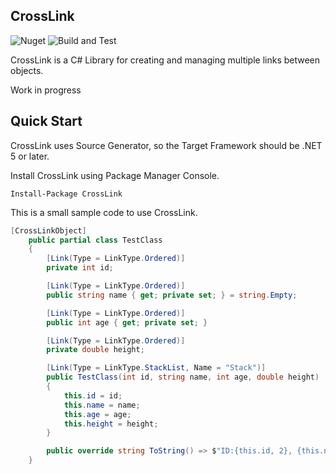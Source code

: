 ## CrossLink
![Nuget](https://img.shields.io/nuget/v/CrossLink) ![Build and Test](https://github.com/archi-Doc/CrossLink/workflows/Build%20and%20Test/badge.svg)

CrossLink is a C# Library for creating and managing multiple links between objects.

Work in progress



## Quick Start

CrossLink uses Source Generator, so the Target Framework should be .NET 5 or later.

Install CrossLink using Package Manager Console.

```
Install-Package CrossLink
```

This is a small sample code to use CrossLink.

```csharp
[CrossLinkObject]
    public partial class TestClass
    {
        [Link(Type = LinkType.Ordered)]
        private int id;

        [Link(Type = LinkType.Ordered)]
        public string name { get; private set; } = string.Empty;

        [Link(Type = LinkType.Ordered)]
        public int age { get; private set; }

        [Link(Type = LinkType.Ordered)]
        private double height;

        [Link(Type = LinkType.StackList, Name = "Stack")]
        public TestClass(int id, string name, int age, double height)
        {
            this.id = id;
            this.name = name;
            this.age = age;
            this.height = height;
        }

        public override string ToString() => $"ID:{this.id, 2}, {this.name, -5}, Age:{this.age, 3}, Height:{this.height:F2}";
    }
```

